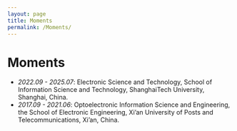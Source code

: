 ```yaml
---
layout: page
title: Moments
permalink: /Moments/
---
```


# Moments
- *2022.09 - 2025.07*: Electronic Science and Technology, School of Information Science and Technology, ShanghaiTech University, Shanghai, China.
- *2017.09 - 2021.06*: Optoelectronic Information Science and Engineering, the School of Electronic Engineering, Xi’an University of Posts and Telecommunications, Xi’an, China. 

